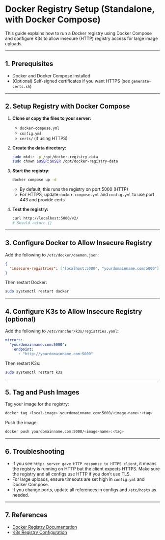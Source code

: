 # Docker Registry Setup (Standalone, with Docker Compose)

This guide explains how to run a Docker registry using Docker Compose and configure K3s to allow insecure (HTTP) registry access for large image uploads.

---

## 1. Prerequisites
- Docker and Docker Compose installed
- (Optional) Self-signed certificates if you want HTTPS (see `generate-certs.sh`)

---

## 2. Setup Registry with Docker Compose

1. **Clone or copy the files to your server:**
   - `docker-compose.yml`
   - `config.yml`
   - `certs/` (if using HTTPS)

2. **Create the data directory:**
   ```bash
   sudo mkdir -p /opt/docker-registry-data
   sudo chown $USER:$USER /opt/docker-registry-data
   ```

3. **Start the registry:**
   ```bash
   docker compose up -d
   ```
   - By default, this runs the registry on port 5000 (HTTP)
   - For HTTPS, update `docker-compose.yml` and `config.yml` to use port 443 and provide certs

4. **Test the registry:**
   ```bash
   curl http://localhost:5000/v2/
   # Should return {}
   ```

---

## 3. Configure Docker to Allow Insecure Registry

Add the following to `/etc/docker/daemon.json`:
```json
{
  "insecure-registries": ["localhost:5000", "yourdomainname.com:5000"]
}
```
Then restart Docker:
```bash
sudo systemctl restart docker
```

---

## 4. Configure K3s to Allow Insecure Registry (optional)

Add the following to `/etc/rancher/k3s/registries.yaml`:
```yaml
mirrors:
  "yourdomainname.com:5000":
    endpoint:
      - "http://yourdomainname.com:5000"
```
Then restart K3s:
```bash
sudo systemctl restart k3s
```

---

## 5. Tag and Push Images

Tag your image for the registry:
```bash
docker tag <local-image> yourdomainname.com:5000/<image-name>:<tag>
```
Push the image:
```bash
docker push yourdomainname.com:5000/<image-name>:<tag>
```

---

## 6. Troubleshooting
- If you see `http: server gave HTTP response to HTTPS client`, it means the registry is running on HTTP but the client expects HTTPS. Make sure the registry and all configs use HTTP if you don't use TLS.
- For large uploads, ensure timeouts are set high in `config.yml` and Docker Compose.
- If you change ports, update all references in configs and `/etc/hosts` as needed.

---

## 7. References
- [Docker Registry Documentation](https://docs.docker.com/registry/)
- [K3s Registry Configuration](https://rancher.com/docs/k3s/latest/en/networking/#private-registries)
